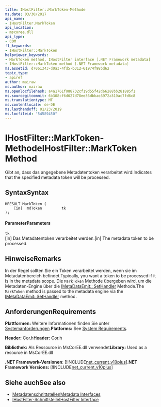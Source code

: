 ```yaml
---
title: IHostFilter::MarkToken-Methode
ms.date: 03/30/2017
api_name:
- IHostFilter.MarkToken
api_location:
- mscoree.dll
api_type:
- COM
f1_keywords:
- IHostFilter::MarkToken
helpviewer_keywords:
- MarkToken method, IHostFilter interface [.NET Framework metadata]
- IHostFilter::MarkToken method [.NET Framework metadata]
ms.assetid: d7061343-d0a3-4fd5-b312-61974f98bd62
topic_type:
- apiref
author: mairaw
ms.author: mairaw
ms.openlocfilehash: a4a1761f088732cf19d55f42d66288bb281885f1
ms.sourcegitcommit: 6b308cf6d627d78ee36dbbae8972a310ac7fd6c8
ms.translationtype: MT
ms.contentlocale: de-DE
ms.lasthandoff: 01/23/2019
ms.locfileid: "54589450"
---
```

# <a name="ihostfiltermarktoken-method"></a><span data-ttu-id="3e8cc-102">IHostFilter::MarkToken-Methode</span><span class="sxs-lookup"><span data-stu-id="3e8cc-102">IHostFilter::MarkToken Method</span></span>
<span data-ttu-id="3e8cc-103">Gibt an, dass das angegebene Metadatentoken verarbeitet wird.</span><span class="sxs-lookup"><span data-stu-id="3e8cc-103">Indicates that the specified metadata token will be processed.</span></span>  
  
## <a name="syntax"></a><span data-ttu-id="3e8cc-104">Syntax</span><span class="sxs-lookup"><span data-stu-id="3e8cc-104">Syntax</span></span>  
  
```  
HRESULT MarkToken (  
    [in]  mdToken         tk  
);  
```  
  
#### <a name="parameters"></a><span data-ttu-id="3e8cc-105">Parameter</span><span class="sxs-lookup"><span data-stu-id="3e8cc-105">Parameters</span></span>  
 `tk`  
 <span data-ttu-id="3e8cc-106">[in] Das Metadatentoken verarbeitet werden.</span><span class="sxs-lookup"><span data-stu-id="3e8cc-106">[in] The metadata token to be processed.</span></span>  
  
## <a name="remarks"></a><span data-ttu-id="3e8cc-107">Hinweise</span><span class="sxs-lookup"><span data-stu-id="3e8cc-107">Remarks</span></span>  
 <span data-ttu-id="3e8cc-108">In der Regel sollten Sie ein Token verarbeitet werden, wenn sie im Metadatenbereich befindet.</span><span class="sxs-lookup"><span data-stu-id="3e8cc-108">Typically, you want a token to be processed if it is in the metadata scope.</span></span> <span data-ttu-id="3e8cc-109">Die `MarkToken` Methode übergeben wird, um die Metadaten-Engine über die [IMetaDataEmit:: SetHandler](../../../../docs/framework/unmanaged-api/metadata/imetadataemit-sethandler-method.md) Methode.</span><span class="sxs-lookup"><span data-stu-id="3e8cc-109">The `MarkToken` method is passed to the metadata engine via the [IMetaDataEmit::SetHandler](../../../../docs/framework/unmanaged-api/metadata/imetadataemit-sethandler-method.md) method.</span></span>  
  
## <a name="requirements"></a><span data-ttu-id="3e8cc-110">Anforderungen</span><span class="sxs-lookup"><span data-stu-id="3e8cc-110">Requirements</span></span>  
 <span data-ttu-id="3e8cc-111">**Plattformen:** Weitere Informationen finden Sie unter [Systemanforderungen](../../../../docs/framework/get-started/system-requirements.md).</span><span class="sxs-lookup"><span data-stu-id="3e8cc-111">**Platforms:** See [System Requirements](../../../../docs/framework/get-started/system-requirements.md).</span></span>  
  
 <span data-ttu-id="3e8cc-112">**Header:** Cor.h</span><span class="sxs-lookup"><span data-stu-id="3e8cc-112">**Header:** Cor.h</span></span>  
  
 <span data-ttu-id="3e8cc-113">**Bibliothek:** Als Ressource in MsCorEE.dll verwendet</span><span class="sxs-lookup"><span data-stu-id="3e8cc-113">**Library:** Used as a resource in MsCorEE.dll</span></span>  
  
 <span data-ttu-id="3e8cc-114">**.NET Framework-Versionen:** [!INCLUDE[net_current_v10plus](../../../../includes/net-current-v10plus-md.md)]</span><span class="sxs-lookup"><span data-stu-id="3e8cc-114">**.NET Framework Versions:** [!INCLUDE[net_current_v10plus](../../../../includes/net-current-v10plus-md.md)]</span></span>  
  
## <a name="see-also"></a><span data-ttu-id="3e8cc-115">Siehe auch</span><span class="sxs-lookup"><span data-stu-id="3e8cc-115">See also</span></span>
- [<span data-ttu-id="3e8cc-116">Metadatenschnittstellen</span><span class="sxs-lookup"><span data-stu-id="3e8cc-116">Metadata Interfaces</span></span>](../../../../docs/framework/unmanaged-api/metadata/metadata-interfaces.md)
- [<span data-ttu-id="3e8cc-117">IHostFilter-Schnittstelle</span><span class="sxs-lookup"><span data-stu-id="3e8cc-117">IHostFilter Interface</span></span>](../../../../docs/framework/unmanaged-api/metadata/ihostfilter-interface.md)
